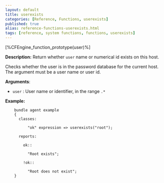```yaml
---
layout: default
title: userexists
categories: [Reference, Functions, userexists]
published: true
alias: reference-functions-userexists.html
tags: [reference, system functions, functions, userexists]
---
```


[%CFEngine_function_prototype(user)%]

**Description:** Return whether `user` name or numerical id exists on this 
host.

Checks whether the user is in the password database for the current host. The
argument must be a user name or user id.

**Arguments**:

* `user` : User name or identifier, in the range `.*`

**Example:**

```cf3
    bundle agent example
    {     
      classes:

          "ok" expression => userexists("root");

      reports:

        ok::

          "Root exists";

        !ok::

          "Root does not exist";
    }
```

